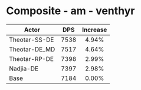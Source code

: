 # Composite - am - venthyr
| Actor | DPS | Increase |
|---|:---:|:---:|
|Theotar-SS-DE|7538|4.94%|
|Theotar-DE_MD|7517|4.64%|
|Theotar-RP-DE|7398|2.99%|
|Nadjia-DE|7397|2.98%|
|Base|7184|0.00%|
